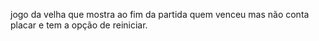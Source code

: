 jogo da velha que mostra ao fim da partida quem venceu mas não conta placar e tem a opção de reiniciar.
